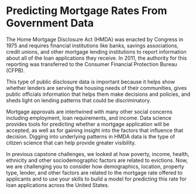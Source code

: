 # Predicting Mortgage Rates From Government Data

The Home Mortgage Disclosure Act (HMDA) was enacted by Congress in 1975 and requires financial institutions like banks, savings associations, credit unions, and other mortgage lending institutions to report information about all of the loan applications they receive. In 2011, the authority for this reporting was transferred to the Consumer Financial Protection Bureau (CFPB).

This type of public disclosure data is important because it helps show whether lenders are serving the housing needs of their communities, gives public officials information that helps them make decisions and policies, and sheds light on lending patterns that could be discriminatory.

Mortgage approvals are intertwined with many other social concerns including employment, loan requirements, and income. Data science provides tools for predicting whether a mortgage application will be accepted, as well as for gaining insight into the factors that influence that decision. Digging into underlying patterns in HMDA data is the type of citizen science that can help provide greater visibility.

In previous capstone challenges, we looked at how poverty, income, health, ethnicity and other sociodemographic factors are related to evictions. Now, we are challenging you to consider how demographics, location, property type, lender, and other factors are related to the mortgage rate offered to applicants and to use your skills to build a model for predicting this rate for loan applications across the United States.
